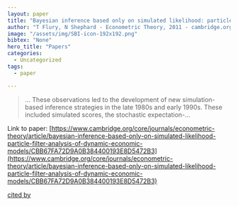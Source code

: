 ```yaml
---
layout: paper
title: "Bayesian inference based only on simulated likelihood: particle filter analysis of dynamic economic models"
author: "T Flury, N Shephard - Econometric Theory, 2011 - cambridge.org"
image: "/assets/img/SBI-icon-192x192.png"
bibtex: "None"
hero_title: "Papers"
categories:
  - Uncategorized
tags:
  - paper

---
```

>… These observations led to the development of new simulation-based inference strategies in the late 1980s and early 1990s. These included simulated scores, the stochastic expectation-…

Link to paper: [https://www.cambridge.org/core/journals/econometric-theory/article/bayesian-inference-based-only-on-simulated-likelihood-particle-filter-analysis-of-dynamic-economic-models/CBB67FA72D9A0B384400193E8D5472B3](https://www.cambridge.org/core/journals/econometric-theory/article/bayesian-inference-based-only-on-simulated-likelihood-particle-filter-analysis-of-dynamic-economic-models/CBB67FA72D9A0B384400193E8D5472B3)

[cited by](https://scholar.google.com/scholar?cites=1265526003516056771&as_sdt=2005&sciodt=0,5&hl=en&num=20)
